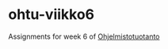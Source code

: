 # ohtu-viikko6

Assignments for week 6 of [Ohjelmistotuotanto](https://github.com/mluukkai/Ohjelmistotuotanto2018)
